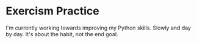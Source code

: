 # Exercism Practice

I'm currently working towards improving my Python skills. Slowly and day by day. It's about the habit, not the end goal. 
